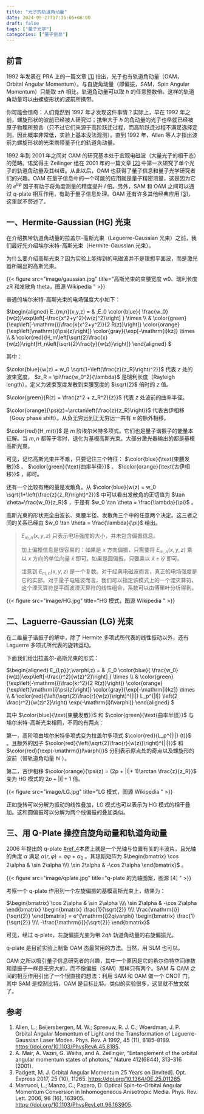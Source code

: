 ```yaml
---
title: "光子的轨道角动量"
date: 2024-05-27T17:35:05+08:00
draft: false
tags: ["量子光学"]
categories: ["量子信息"]
---
```


## 前言  
1992 年发表在 PRA 上的一篇文章 [[1]](#ref_1) 指出，光子也有轨道角动量（OAM，Orbital Angular Momentum）。与自旋角动量（即偏振，SAM，Spin Angular Momentum）只能取 $\pm \hbar$ 相比，轨道角动量可以取 $\hbar$ 的任意整数倍。这样的轨道角动量可以由螺旋形状的波前所携带。

你可能会惊奇：人们竟然到 1992 年才发现这件事情？实际上，早在 1992 年之前，螺旋形状的波前已经被人研究过；携带大于 $\hbar$ 的角动量的光子也早就已经被原子物理所预言（只不过它们来源于高阶跃迁过程，而高阶跃迁过程不满足选择定则，因此概率非常低，实验上基本没法观测）。直到 1992 年，Allen 等人才指出波前为螺旋形状的光束携带量子化的轨道角动量。

1992 年到 2001 年之间对 OAM 的研究基本处于宏观电磁波（大量光子的相干态）的范畴。诺奖得主 Zeilinger 组在 2001 年的一篇文章 [[2]](#ref_2) 中第一次研究了单个光子的轨道角动量及其纠缠。从此以后，OAM 也获得了量子信息和量子光学研究者们的兴趣。OAM 在量子信息中的一个可能的应用就是量子精密测量，这是因为它的 $e^{\mathrm{i}l\varphi}$ 因子有助于将角度测量的精度提升 $l$ 倍。另外，SAM 和 OAM 之间可以通过 q-plate 相互作用，有助于量子信息处理。OAM 还有许多其他经典应用 [[3]](#ref_3)，这里就不赘述了。

## 一、Hermite-Gaussian (HG) 光束  
在介绍携带轨道角动量的拉盖尔-高斯光束（Laguerre-Gaussian 光束）之前，我们最好先介绍埃尔米特-高斯光束（Hermite-Gaussian 光束）。

为什么要介绍高斯光束？因为实验上能得到的电磁波并不是理想平面波，而是激光器所输出的高斯光束。

{{< figure src="image/gaussian.jpg" title="高斯光束的束腰宽度 w0、瑞利长度 zR 和发散角 theta，图源 Wikipedia  " >}}
  
普通的埃尔米特-高斯光束的电场强度大小如下：

$\begin{aligned} E_{m,n}(x,y,z) = & \,E_0 \color{blue}{ \frac{w_0}{w(z)}\exp\left[-\frac{x^2+y^2}{w(z)^2}\right] } \times \\\\ & \color{green}{\exp\left[-\mathrm{i}\frac{k(x^2+y^2)}{2 R(z)}\right]} \color{orange}{\exp\left[\mathrm{i}\psi(z)\right]} \color{gray}{\exp[-\mathrm{i}kz]} \times \\\\ & \color{red}{H_m\left[\sqrt{2}\frac{x}{w(z)}\right]H_n\left[\sqrt{2}\frac{y}{w(z)}\right]} \end{aligned} $ 

其中：

$\color{blue}{w(z) = w_0 \sqrt{1+\left(\frac{z}{z_R}\right)^2}}$ 代表 $z$ 处的波束宽度， $z_R = \pi\frac{w_0^2}{\lambda}$ 是瑞利长度（Rayleigh length），定义为波束宽度发散到束腰宽度的 $\sqrt{2}$ 倍时的 $z$ 值。

$\color{green}{R(z) = \frac{z^2 + z_R^2}{z}}$ 代表 $z$ 处波前的曲率半径。

$\color{orange}{\psi(z)=\arctan\left(\frac{z}{z_R}\right)}$ 代表古伊相移（Gouy phase shift）。从负无穷远到正无穷远一共有 $\pi$ 的额外相移。

$\color{red}{H_m(t)}$ 是 $m$ 阶埃尔米特多项式。它们也是量子谐振子的能量本征解。当 $m,n$ 都等于零时，退化为基模高斯光束。大部分激光器输出的都是基模高斯光束。

可见，记忆高斯光束并不难，只要记住三个特征： $\color{blue}{\text{束腰发散}}$ 、 $\color{green}{\text{曲率半径}}$ 、 $\color{orange}{\text{古伊相移}}$ ，即可。

还有一个比较有用的量是发散角。从 $\color{blue}{w(z) = w_0 \sqrt{1+\left(\frac{z}{z_R}\right)^2}}$ 中可以看出发散角的正切值为 $\tan \theta=\frac{w_0}{z_R}$ ，于是有 $w_0 \tan \theta = \frac{\lambda}{\pi}$ 。

高斯光束的形状完全由波长、束腰半径、发散角三个中的任意两个决定。这三者之间的关系已经由 $w_0 \tan \theta = \frac{\lambda}{\pi}$ 给出。


> $E_{m,n}(x,y,z)$ 只表示电场强度的大小，并未包含偏振信息。  
>   
> 加上偏振信息是很容易的：如果是 $x$ 方向偏振，只需要将 $E_{m,n}(x,y,z)$ 乘以 $x$ 方向的单位向量 $\hat{x}$ 即可。如果是圆偏振，只要乘以 $\hat{x} \pm \mathrm{i}\hat{y}$ 即可。  
>   
> 注意到 $E_{m,n}(x,y,z)$ 是一个复数。对于经典电磁波而言，真正的电场强度是它的实部。对于量子电磁波而言，我们可以指定该模式上的一个湮灭算符，这个湮灭算符是平面波湮灭算符的线性组合，系数可以由傅里叶分析得到。

{{< figure src="image/HG.jpg" title="HG 模式，图源 Wikipedia  " >}}

  
## 二、Laguerre-Gaussian (LG) 光束  
在二维量子谐振子的解中，除了 Hermite 多项式所代表的线性振动以外，还有 Laguerre 多项式所代表的旋转运动。

下面我们给出拉盖尔-高斯光束的形式：

$\begin{aligned} E_{l,p}(r,\varphi,z) = & \,E_0 \color{blue}{ \frac{w_0}{w(z)}\exp\left[-\frac{r^2}{w(z)^2}\right] } \times \\\\ & \color{green}{\exp\left[-\mathrm{i}\frac{kr^2}{2 R(z)}\right]} \color{orange}{\exp\left[\mathrm{i}\psi(z)\right]} \color{gray}{\exp[-\mathrm{i}kz]} \times \\\\ & \color{red}{\left(\sqrt{2}\frac{r}{w(z)}\right)^{|l|} L_p^{|l|} \left(2 \frac{r^2}{w(z)^2}\right) \exp(-\mathrm{i}l\varphi)} \end{aligned} $ 

其中 $\color{blue}{\text{束腰发散}}$ 和 $\color{green}{\text{曲率半径}}$ 与埃尔米特-高斯光束相同，不同的有两点：

第一，高阶项由埃尔米特多项式变为拉盖尔多项式 $\color{red}{L_p^{|l|} (t)}$ 。且额外的因子 $\color{red}{\left(\sqrt{2}\frac{r}{w(z)}\right)^{|l|}}$ 和 $\color{red}{\exp(-\mathrm{i}l\varphi)}$ 分别表示原点处的奇点以及螺旋形的波前（带轨道角动量 $\hbar l$ ）。

第二，古伊相移 $\color{orange}{\psi(z) = (2p + |l|+ 1)\arctan \frac{z}{z_R}}$ 变为 HG 模式的 $2p + |l|+ 1$ 倍。

{{< figure src="image/LG.jpg" title="LG 模式，图源 Wikipedia  " >}}

  
正如旋转可以分解为振动的线性叠加，LG 模式也可以表示为 HG 模式的相干叠加。这和圆偏振可以分解为两个线偏振的叠加类似。

## 三、用 Q-Plate 操控自旋角动量和轨道角动量  
2006 年提出的 q-plate [#ref\_4](#ref\_4)本质上就是一个光轴与位置有关的半波片，且光轴的角度 $\alpha$ 满足 $\alpha(r,\varphi) = q \varphi + \alpha_0$ 。其琼斯矩阵为 $\begin{bmatrix} \cos 2\alpha & \sin 2\alpha \\\\ \sin 2\alpha & -\cos 2\alpha \end{bmatrix}$ 。

{{< figure src="image/qplate.jpg" title="q-plate 的光轴图案，图源 [4] " >}}
 
  
考察一个 q-plate 作用到一个左旋偏振的基模高斯光束上，结果为：

$\begin{bmatrix} \cos 2\alpha & \sin 2\alpha \\\\ \sin 2\alpha & -\cos 2\alpha \end{bmatrix} \begin{bmatrix} \frac{1}{\sqrt{2}} \\\\ \frac{\mathrm{i}}{\sqrt{2}} \end{bmatrix} =  e^{\mathrm{i}2q\varphi} \begin{bmatrix} \frac{1}{\sqrt{2}} \\\\ -\frac{\mathrm{i}}{\sqrt{2}} \end{bmatrix}$ 

可见，经过 q-plate，左旋偏振光变为带 $2q\hbar$ 轨道角动量的右旋偏振光。

q-plate 是目前实验上制备 OAM 态最常用的方法。当然，用 SLM 也可以。

OAM 之所以吸引量子信息研究者的兴趣，其中一个原因是它的希尔伯特空间维数和谐振子一样是无穷大的，而不像偏振（SAM）那样只有两个。SAM 与 OAM 之间的相互作用引出了一个很直接的想法：利用 SAM 和 OAM 做一个 CNOT 门，其中 SAM 是控制比特，OAM 是目标比特。类似的实验很多，这里就不放文献了。

## 参考  
1. Allen, L.; Beijersbergen, M. W.; Spreeuw, R. J. C.; Woerdman, J. P. Orbital Angular Momentum of Light and the Transformation of Laguerre-Gaussian Laser Modes. Phys. Rev. A 1992, 45 (11), 8185–8189. https://doi.org/10.1103/PhysRevA.45.8185.
2. A. Mair, A. Vaziri, G. Weihs, and A. Zeilinger, “Entanglement of the orbital angular momentum states of photons,” Nature 412(6844), 313–316 (2001).
3. Padgett, M. J. Orbital Angular Momentum 25 Years on [Invited]. Opt. Express 2017, 25 (10), 11265. https://doi.org/10.1364/OE.25.011265.
4. Marrucci, L.; Manzo, C.; Paparo, D. Optical Spin-to-Orbital Angular Momentum Conversion in Inhomogeneous Anisotropic Media. Phys. Rev. Lett. 2006, 96 (16), 163905. https://doi.org/10.1103/PhysRevLett.96.163905.
